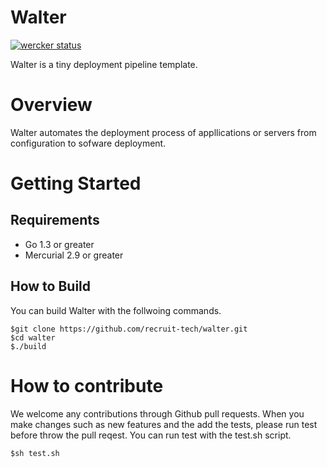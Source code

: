 Walter
========

[![wercker status](https://app.wercker.com/status/9b663fe6a4c4eace9a0a3be1fe71757e/m/master "wercker status")](https://app.wercker.com/project/bykey/9b663fe6a4c4eace9a0a3be1fe71757e)

Walter is a tiny deployment pipeline template.

Overview
==========

Walter automates the deployment process of appllications or servers from configuration to sofware deployment.

Getting Started
===============

Requirements
-------------
- Go 1.3 or greater
- Mercurial 2.9 or greater

How to Build
-------------

You can build Walter with the follwoing commands.

    $git clone https://github.com/recruit-tech/walter.git
    $cd walter
    $./build

How to contribute
====================

We welcome any contributions through Github pull requests.
When you make changes such as new features and the add the tests, please run test before throw the pull reqest.
You can run test with the test.sh script.

    $sh test.sh
